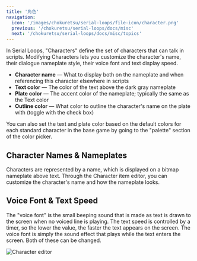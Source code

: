 ```yaml
---
title: '角色'
navigation:
  icon: '/images/chokuretsu/serial-loops/file-icon/character.png'
  previous: '/chokuretsu/serial-loops/docs/misc'
  next: '/chokuretsu/serial-loops/docs/misc/topics'
---
```


In Serial Loops, "Characters" define the set of characters that can talk in scripts. Modifying Characters lets you customize the character's name, their dialogue nameplate style, their voice font and text display speed.

* **Character name** &mdash; What to display both on the nameplate and when referencing this character elsewhere in scripts
* **Text color** &mdash; The color of the text above the dark gray nameplate
* **Plate color** &mdash; The accent color of the nameplate; typically the same as the Text color
* **Outline color** &mdash; What color to outline the character's name on the plate with (toggle with the check box)

You can also set the text and plate color based on the default colors for each standard character in the base game by going to the "palette" section of the color picker.

## Character Names & Nameplates
Characters are represented by a name, which is displayed on a bitmap nameplate above text. Through the Character item editor, you can customize the character's name and how the nameplate looks.

## Voice Font & Text Speed
The "voice font" is the small beeping sound that is made as text is drawn to the screen when no voiced line is playing. The text speed is controlled by a timer, so the lower the value, the faster the text appears on the screen.
The voice font is simply the sound effect that plays while the text enters the screen. Both of these can be changed.

![Character editor](/images/chokuretsu/serial-loops/character-editing.png)